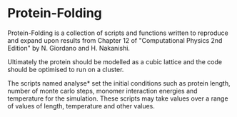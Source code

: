 # Protein-Folding

Protein-Folding is a collection of scripts and functions written to reproduce and expand upon results from Chapter 12 of "Computational Physics 2nd Edition" by N. Giordano and H. Nakanishi.

Ultimately the protein should be modelled as a cubic lattice and the code should be optimised to run on a cluster.

The scripts named analyse* set the initial conditions such as protein length, number of monte carlo steps, monomer interaction energies and temperature for the simulation. These scripts may take values over a range of values of length, temperature and other values.
